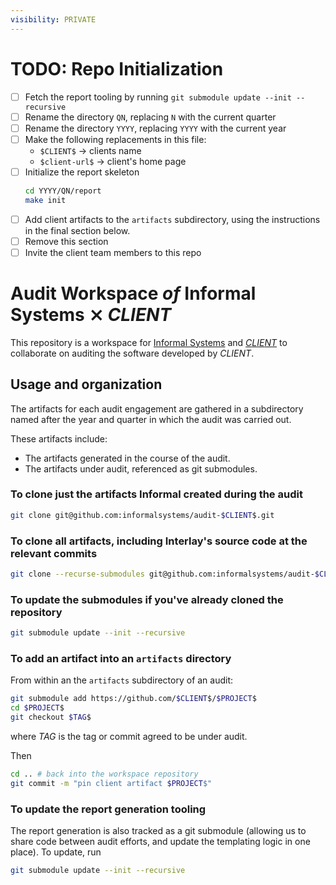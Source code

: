 ```yaml
---
visibility: PRIVATE
---
```


# TODO: Repo Initialization

- [ ] Fetch the report tooling by running `git submodule update --init --recursive`
- [ ] Rename the directory `QN`, replacing `N` with the current quarter
- [ ] Rename the directory `YYYY`, replacing `YYYY` with the current year
- [ ] Make the following replacements in this file:
  - `$CLIENT$` -> clients name
  - `$client-url$` -> client's home page
- [ ] Initialize the report skeleton
  ```sh
  cd YYYY/QN/report
  make init
  ```
- [ ] Add client artifacts to the `artifacts` subdirectory, using the instructions
  in the final section below.
- [ ] Remove this section
- [ ] Invite the client team members to this repo

#  Audit Workspace _of_ Informal Systems ⨯ $CLIENT$

This repository is a workspace for [Informal Systems](https://informal.systems/)
and [$CLIENT$]($client-url$) to collaborate on auditing the software developed
by $CLIENT$.

## Usage and organization

The artifacts for each audit engagement are gathered in a subdirectory named
after the year and quarter in which the audit was carried out.

These artifacts include:

- The artifacts generated in the course of the audit.
- The artifacts under audit, referenced as git submodules.

### To clone just the artifacts Informal created during the audit

``` sh
git clone git@github.com:informalsystems/audit-$CLIENT$.git
```

### To clone all artifacts, including Interlay's source code at the relevant commits

``` sh
git clone --recurse-submodules git@github.com:informalsystems/audit-$CLIENT$.git
```


### To update the submodules if you've already cloned the repository

``` sh
git submodule update --init --recursive
```

### To add an artifact into an `artifacts` directory

From within an the `artifacts` subdirectory of an audit:

```sh
git submodule add https://github.com/$CLIENT$/$PROJECT$
cd $PROJECT$
git checkout $TAG$
```

where $TAG$ is the tag or commit agreed to be under audit.

Then

```sh
cd .. # back into the workspace repository
git commit -m "pin client artifact $PROJECT$"
```

###  To update the report generation tooling

The report generation is also tracked as a git submodule (allowing us to share
code between audit efforts, and update the templating logic in one place). To
update, run

``` sh
git submodule update --init --recursive
```

